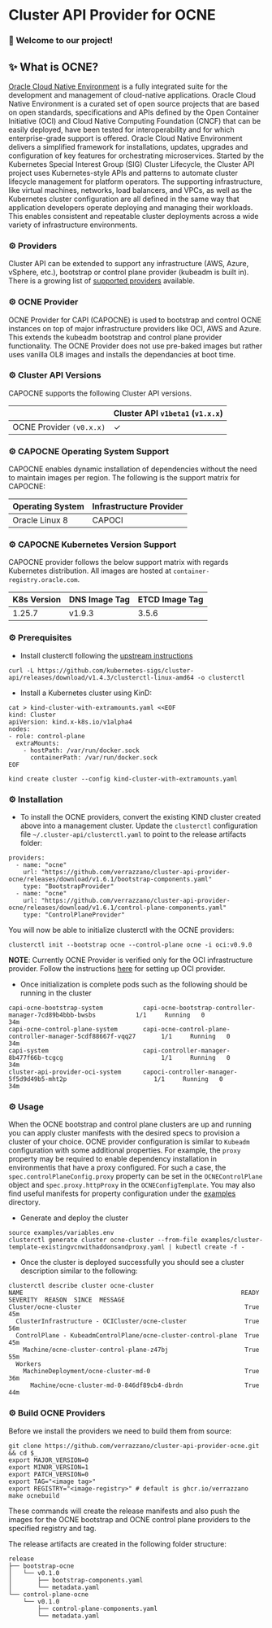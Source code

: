
# Cluster API Provider for OCNE

### 👋 Welcome to our project! 

## ✨ What is OCNE?

[Oracle Cloud Native Environment](https://docs.oracle.com/en/operating-systems/olcne/) is a fully integrated suite for the development and management of cloud-native applications. Oracle Cloud Native Environment is a curated set of open source projects that are based on open standards, specifications and APIs defined by the Open Container Initiative (OCI) and Cloud Native Computing Foundation (CNCF) that can be easily deployed, have been tested for interoperability and for which enterprise-grade support is offered. Oracle Cloud Native Environment delivers a simplified framework for installations, updates, upgrades and configuration of key features for orchestrating microservices.
Started by the Kubernetes Special Interest Group (SIG) Cluster Lifecycle, the Cluster API project uses Kubernetes-style APIs and patterns to automate cluster lifecycle management for platform operators. The supporting infrastructure, like virtual machines, networks, load balancers, and VPCs, as well as the Kubernetes cluster configuration are all defined in the same way that application developers operate deploying and managing their workloads. This enables consistent and repeatable cluster deployments across a wide variety of infrastructure environments.

### ⚙️ Providers

Cluster API can be extended to support any infrastructure (AWS, Azure, vSphere, etc.), bootstrap or control plane provider (kubeadm is built in). There is a growing list of [supported providers](https://cluster-api.sigs.k8s.io/reference/providers.html) available.

### ⚙️ OCNE Provider

OCNE Provider for CAPI (CAPOCNE) is used to bootstrap and control OCNE instances on top of major infrastructure providers like OCI, AWS and Azure. This extends the kubeadm bootstrap and  control plane provider functionality.
The OCNE Provider does not use pre-baked images but rather uses vanilla OL8 images and installs the dependancies at boot time. 

### ⚙️ Cluster API Versions

CAPOCNE supports the following Cluster API versions.

|                          | Cluster API `v1beta1` (`v1.x.x`) |
|--------------------------|----------------------------------|
| OCNE Provider `(v0.x.x)` | ✓                                |


### ⚙️ CAPOCNE Operating System Support

CAPOCNE enables dynamic installation of dependencies without the need to maintain images per region. The following is the support matrix for CAPOCNE:

| Operating System | Infrastructure Provider |
|------------------|-------------------------|
| Oracle Linux 8   | CAPOCI                  |


### ⚙️ CAPOCNE Kubernetes Version Support

CAPOCNE provider follows the below support matrix with regards Kubernetes distribution. All images are hosted at `container-registry.oracle.com`. 


| K8s Version   | DNS Image Tag | ETCD Image Tag |
|---------------|---------------|----------------|
| 1.25.7        | v1.9.3        | 3.5.6          |


### ⚙️ Prerequisites

* Install clusterctl following the [upstream instructions](https://cluster-api.sigs.k8s.io/user/quick-start.html#install-clusterctl)
```
curl -L https://github.com/kubernetes-sigs/cluster-api/releases/download/v1.4.3/clusterctl-linux-amd64 -o clusterctl
```

* Install a Kubernetes cluster using KinD:
```
cat > kind-cluster-with-extramounts.yaml <<EOF
kind: Cluster
apiVersion: kind.x-k8s.io/v1alpha4
nodes:
- role: control-plane
  extraMounts:
    - hostPath: /var/run/docker.sock
      containerPath: /var/run/docker.sock
EOF

kind create cluster --config kind-cluster-with-extramounts.yaml
```

### ⚙️ Installation

* To install the OCNE providers, convert the existing KIND cluster created above into a management cluster. Update the `clusterctl` configuration file `~/.cluster-api/clusterctl.yaml` to point to the release artifacts folder:

```shell
providers:
  - name: "ocne"
    url: "https://github.com/verrazzano/cluster-api-provider-ocne/releases/download/v1.6.1/bootstrap-components.yaml"
    type: "BootstrapProvider"
  - name: "ocne"
    url: "https://github.com/verrazzano/cluster-api-provider-ocne/releases/download/v1.6.1/control-plane-components.yaml"
    type: "ControlPlaneProvider"
```

You will now be able to initialize clusterctl with the OCNE providers:

```
clusterctl init --bootstrap ocne --control-plane ocne -i oci:v0.9.0
```

**NOTE**: Currently OCNE Provider is verified only for the OCI infrastructure provider. Follow the instructions [here](https://oracle.github.io/cluster-api-provider-oci/gs/install-cluster-api.html) for setting up OCI provider.

* Once initialization is complete pods such as the following should be running in the cluster 
```shell
capi-ocne-bootstrap-system           capi-ocne-bootstrap-controller-manager-7cd89b4bbb-bwsbs           1/1     Running   0              34m
capi-ocne-control-plane-system       capi-ocne-control-plane-controller-manager-5cdf88667f-vqq27       1/1     Running   0              34m
capi-system                          capi-controller-manager-8b477f66b-tcgcg                           1/1     Running   0              34m
cluster-api-provider-oci-system      capoci-controller-manager-5f5d9d49b5-mht2p                        1/1     Running   0              34m
```

### ⚙️ Usage 

When the OCNE bootstrap and control plane clusters are up and running you can apply cluster manifests with the desired specs to provision a cluster of your choice.
OCNE provider configuration is similar to `Kubeadm` configuration with some additional properties.  For example, the `proxy` property may be required to enable dependency installation in environmentis that have a proxy configured. For such a case, the ```spec.controlPlaneConfig.proxy``` property can be set in the `OCNEControlPlane` object and `spec.proxy.httpProxy` in the `OCNEConfigTemplate`.
You may also find useful manifests for property configuration under the [examples](./examples/) directory.

* Generate and deploy the cluster
```shell
source examples/variables.env
clusterctl generate cluster ocne-cluster --from-file examples/cluster-template-existingvcnwithaddonsandproxy.yaml | kubectl create -f -
```

* Once the cluster is deployed successfully you should see a cluster description similar to the following:
```shell
clusterctl describe cluster ocne-cluster
NAME                                                            READY  SEVERITY  REASON  SINCE  MESSAGE
Cluster/ocne-cluster                                             True                     45m
  ClusterInfrastructure - OCICluster/ocne-cluster                True                     56m
  ControlPlane - KubeadmControlPlane/ocne-cluster-control-plane  True                     45m
    Machine/ocne-cluster-control-plane-z47bj                     True                     55m
  Workers
    MachineDeployment/ocne-cluster-md-0                          True                     36m
      Machine/ocne-cluster-md-0-846df89cb4-dbrdn                 True                     44m
```

### ⚙️ Build OCNE Providers

Before we install the providers we need to build them from source:

```shell
git clone https://github.com/verrazzano/cluster-api-provider-ocne.git && cd $_
export MAJOR_VERSION=0
export MINOR_VERSION=1
export PATCH_VERSION=0
export TAG="<image tag>"
export REGISTRY="<image-registry>" # default is ghcr.io/verrazzano
make ocnebuild
```

These commands will create the release manifests and also push the images for the OCNE bootstrap and OCNE control plane providers to the specified registry and tag.

The release artifacts are created in the following folder structure:

```shell
release
├── bootstrap-ocne
│   └── v0.1.0
│       ├── bootstrap-components.yaml
│       └── metadata.yaml
└── control-plane-ocne
    └── v0.1.0
        ├── control-plane-components.yaml
        └── metadata.yaml
```

